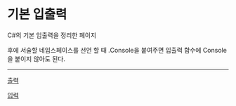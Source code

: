 # 기본 입출력

C#의 기본 입출력을 정리한 페이지

후에 서술할 네임스페이스를 선언 할 때 .Console을 붙여주면 입출력 함수에 Console을 붙이지 않아도 된다.

---

[출력](%E1%84%80%E1%85%B5%E1%84%87%E1%85%A9%E1%86%AB%20%E1%84%8B%E1%85%B5%E1%86%B8%E1%84%8E%20ed0c6/%E1%84%8E%E1%85%AE%E1%86%AF%E1%84%85%E1%85%A7%E1%86%A8%207aee9.md)

[입력](%E1%84%80%E1%85%B5%E1%84%87%E1%85%A9%E1%86%AB%20%E1%84%8B%E1%85%B5%E1%86%B8%E1%84%8E%20ed0c6/%E1%84%8B%E1%85%B5%E1%86%B8%E1%84%85%E1%85%A7%E1%86%A8%207b8b3.md)
